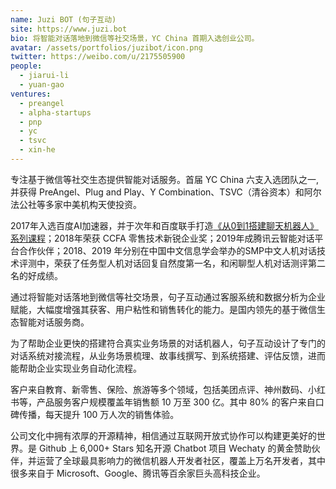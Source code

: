 ```yaml
---
name: Juzi BOT (句子互动)
site: https://www.juzi.bot
bio: 将智能对话落地到微信等社交场景，YC China 首期入选创业公司。
avatar: /assets/portfolios/juzibot/icon.png
twitter: https://weibo.com/u/2175505900
people:
  - jiarui-li
  - yuan-gao
ventures:
  - preangel
  - alpha-startups
  - pnp
  - yc
  - tsvc
  - xin-he
---
```


专注基于微信等社交生态提供智能对话服务。首届 YC China 六支入选团队之一, 并获得 PreAngel、Plug and Play、Y Combination、TSVC（清谷资本）和阿尔法公社等多家中美机构天使投资。

2017年入选百度AI加速器，并于次年和百度联手打造[《从0到1搭建聊天机器人》系列课程](https://ai.baidu.com/support/video)；2018年荣获 CCFA 零售技术新锐企业奖；2019年成腾讯云智能对话平台合作伙伴；2018、2019 年分别在中国中文信息学会举办的SMP中文人机对话技术评测中，荣获了任务型人机对话回复自然度第一名，和闲聊型人机对话测评第二名的好成绩。

通过将智能对话落地到微信等社交场景，句子互动通过客服系统和数据分析为企业赋能，大幅度增强其获客、用户粘性和销售转化的能力。是国内领先的基于微信生态智能对话服务商。

为了帮助企业更快的搭建符合真实业务场景的对话机器人，句子互动设计了专门的对话系统对接流程，从业务场景梳理、故事线撰写、到系统搭建、评估反馈，进而能帮助企业实现业务自动化流程。

客户来自教育、新零售、保险、旅游等多个领域，包括美团点评、神州数码、小红书等，产品服务客户规模覆盖年销售额 10 万至 300 亿。其中 80% 的客户来自口碑传播，每天提升 100 万人次的销售体验。

公司文化中拥有浓厚的开源精神，相信通过互联网开放式协作可以构建更美好的世界。是 Github 上 6,000+ Stars 知名开源 Chatbot 项目 Wechaty 的黄金赞助伙伴，并运营了全球最具影响力的微信机器人开发者社区，覆盖上万名开发者，其中很多来自于 Microsoft、Google、腾讯等百余家巨头高科技企业。
